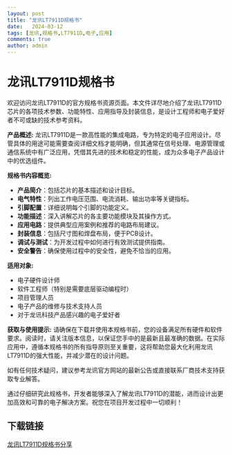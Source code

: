 ```yaml
---
layout: post
title: "龙讯LT7911D规格书"
date:   2024-03-12
tags: [龙讯,规格书,LT7911D,电子,应用]
comments: true
author: admin
---
```

# 龙讯LT7911D规格书

欢迎访问龙讯LT7911D的官方规格书资源页面。本文件详尽地介绍了龙讯LT7911D芯片的各项技术参数、功能特性、应用指导及封装信息，是设计工程师和电子爱好者不可或缺的技术参考资料。

**产品概述:**
龙讯LT7911D是一款高性能的集成电路，专为特定的电子应用设计。尽管具体的用途可能需要查阅详细文档才能明确，但其通常在信号处理、电源管理或通信系统中有广泛应用，凭借其先进的技术和稳定的性能，成为众多电子产品设计中的优选组件。

**规格书内容概览:**
- **产品简介**：包括芯片的基本描述和设计目标。
- **电气特性**：列出工作电压范围、电流消耗、输出功率等关键指标。
- **引脚配置**：详细说明每个引脚的功能定义。
- **功能描述**：深入讲解芯片的各主要功能模块及其操作方式。
- **应用电路**：提供典型应用案例和推荐的电路布局建议。
- **封装信息**：包括尺寸图和焊盘布局，便于PCB设计。
- **调试与测试**：为开发过程中如何进行有效测试提供指南。
- **安全警告**：确保使用过程中的安全性，避免不恰当的应用。

**适用对象:**
- 电子硬件设计师
- 软件工程师（特别是需要底层驱动编程时）
- 项目管理人员
- 电子产品的维修与技术支持人员
- 对于龙讯科技产品感兴趣的电子爱好者

**获取与使用提示:**
请确保在下载并使用本规格书前，您的设备满足所有硬件和软件要求。阅读时，请关注版本信息，以保证您手中的是最新且最准确的数据。在实际应用中，遵循本规格书的所有指导原则至关重要，这将帮助您最大化利用龙讯LT7911D的强大性能，并减少潜在的设计问题。

如有任何技术疑问，建议参考龙讯官方网站的最新公告或直接联系厂商技术支持获取专业解答。

通过仔细研究此规格书，开发者能够深入了解龙讯LT7911D的潜能，进而设计出更加高效和可靠的电子解决方案。祝您在项目开发过程中一切顺利！

## 下载链接

[龙讯LT7911D规格书分享](https://pan.quark.cn/s/61966222e7b4)